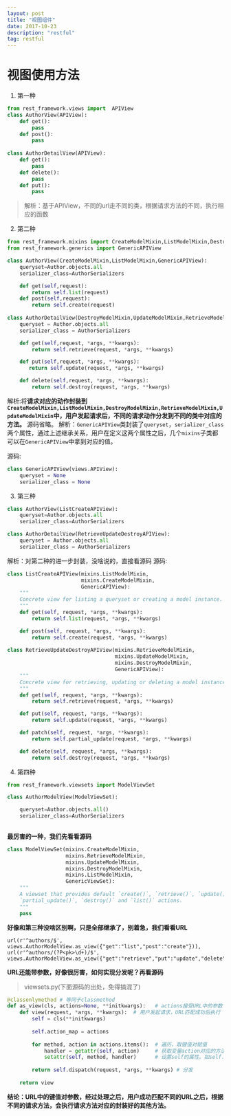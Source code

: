 ```yaml
---
layout: post
title: "视图组件"
date: 2017-10-23 
description: "restful"
tag: restful 
---
```


# 视图使用方法
1. 第一种

```python
from rest_framework.views import  APIView
class AuthorView(APIView):
    def get():
		pass
	def post():
		pass
		
class AuthorDetailView(APIView):
	def get():
		pass
	def delete():
		pass
    def put():
        pass
```

>解析：基于APIView，不同的url走不同的类，根据请求方法的不同，执行相应的函数

2. 第二种

```python
from rest_framework.mixins import CreateModelMixin,ListModelMixin,DestroyModelMixin,RetrieveModelMixin,UpdateModelMixin
from rest_framework.generics import GenericAPIView

class AuthorView(CreateModelMixin,ListModelMixin,GenericAPIView):
    queryset=Author.objects.all
	serializer_class=AuthorSerializers

	def get(self,request):
		return self.list(request)
	def post(self,request):
        return self.create(request)
					
class AuthorDetailView(DestroyModelMixin,UpdateModelMixin,RetrieveModelMixin,GenericAPIView):
	queryset = Author.objects.all
	serializer_class = AuthorSerializers

	def get(self,request, *args, **kwargs):
	    return self.retrieve(request, *args, **kwargs)

    def put(self,request, *args, **kwargs):
	   return self.update(request, *args, **kwargs)

    def delete(self,request, *args, **kwargs):
		return self.destroy(request, *args, **kwargs)
```

解析:将**请求对应的动作封装到`CreateModelMixin,ListModelMixin,DestroyModelMixin,RetrieveModelMixin,UpdateModelMixin`中，用户发起请求后，不同的请求动作分发到不同的类中对应的方法。**
源码省略。
解析：`GenericAPIView`类封装了`queryset`，`serializer_class`两个属性，通过上述继承关系，用户在定义这两个属性之后，几个`mixins`子类都可以在`GenericAPIView`中拿到对应的值。

源码:

```python
class GenericAPIView(views.APIView):
    queryset = None
    serializer_class = None
```


3. 第三种

```python
class AuthorView(ListCreateAPIView):
	queryset=Author.objects.all
	serializer_class=AuthorSerializers

class AuthorDetailView(RetrieveUpdateDestroyAPIView):
	queryset = Author.objects.all
	serializer_class = AuthorSerializers
```

解析：对第二种的进一步封装，没啥说的，直接看源码
源码:

```python
class ListCreateAPIView(mixins.ListModelMixin,
                        mixins.CreateModelMixin,
                        GenericAPIView):
    """
    Concrete view for listing a queryset or creating a model instance.
    """
    def get(self, request, *args, **kwargs):
        return self.list(request, *args, **kwargs)

    def post(self, request, *args, **kwargs):
        return self.create(request, *args, **kwargs)
        
class RetrieveUpdateDestroyAPIView(mixins.RetrieveModelMixin,
                                   mixins.UpdateModelMixin,
                                   mixins.DestroyModelMixin,
                                   GenericAPIView):
    """
    Concrete view for retrieving, updating or deleting a model instance.
    """
    def get(self, request, *args, **kwargs):
        return self.retrieve(request, *args, **kwargs)

    def put(self, request, *args, **kwargs):
        return self.update(request, *args, **kwargs)

    def patch(self, request, *args, **kwargs):
        return self.partial_update(request, *args, **kwargs)

    def delete(self, request, *args, **kwargs):
        return self.destroy(request, *args, **kwargs)
```

4. 第四种

```python
from rest_framework.viewsets import ModelViewSet

class AuthorModelView(ModelViewSet):

	queryset=Author.objects.all()
	serializer_class=AuthorSerializers
	
```
**最厉害的一种，我们先看看源码**

```python
class ModelViewSet(mixins.CreateModelMixin,
                   mixins.RetrieveModelMixin,
                   mixins.UpdateModelMixin,
                   mixins.DestroyModelMixin,
                   mixins.ListModelMixin,
                   GenericViewSet):
    """
    A viewset that provides default `create()`, `retrieve()`, `update()`,
    `partial_update()`, `destroy()` and `list()` actions.
    """
    pass
```
**好像和第三种没啥区别啊，只是全部继承了，别着急，我们看看URL**
```
url(r'^authors/$', views.AuthorModelView.as_view({"get":"list","post":"create"})),
url(r'^authors/(?P<pk>\d+)/$', views.AuthorModelView.as_view({"get":"retrieve","put":"update","delete":"destroy"})),
```
**URL还能带参数，好像很厉害，如何实现分发呢？再看源码**
>viewsets.py(下面源码的出处，免得搞混了)

```python
@classonlymethod # 等同于classmethod
def as_view(cls, actions=None, **initkwargs):   # actions接受URL中的参数
    def view(request, *args, **kwargs):  # 用户发起请求，URL匹配成功后执行
        self = cls(**initkwargs)
        
        self.action_map = actions
    
        for method, action in actions.items():  # 遍历，取键值对赋值
            handler = getattr(self, action)     # 获取变量action对应的方法，赋值给handler。如:handler = self.list
            setattr(self, method, handler)      # 设置self的属性。如self.get = self.list
    
        return self.dispatch(request, *args, **kwargs) # 分发
    
    return view
```
**结论：URL中的键值对参数，经过处理之后，用户成功匹配不同的URL之后，根据不同的请求方法，会执行请求方法对应的封装好的其他方法。**

